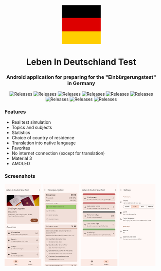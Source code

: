 #

<div align="center">

<img src="metadata/images/icon.png" alt="Feature graphic" width="128">

# Leben In Deutschland Test

### Android application for preparing for the "Einbürgerungstest" in Germany


<img alt="Releases" src="https://img.shields.io/badge/kotlin-ffffff?style=for-the-badge&logo=kotlin">
<img alt="Releases" src="https://img.shields.io/badge/xml-000000?style=for-the-badge&logo=xml">
<img alt="Releases" src="https://img.shields.io/badge/MVVM-20232A?style=for-the-badge">
<img alt="Releases" src="https://img.shields.io/badge/room-35495E?style=for-the-badge">
<img alt="Releases" src="https://img.shields.io/badge/retrofit-20232A?style=for-the-badge">
<img alt="Releases" src="https://img.shields.io/badge/Shared Preferences-4A4A55?style=for-the-badge">
<img alt="Releases" src="https://img.shields.io/badge/recyclerview-563D7C?style=for-the-badge">
<img alt="Releases" src="https://img.shields.io/badge/coroutines-0769AD?style=for-the-badge">
<img alt="Releases" src="https://img.shields.io/badge/material 3-563D7C?style=for-the-badge">

</div>

### Features

- Real test simulation
- Topics and subjects
- Statistics
- Choice of country of residence
- Translation into native language
- Favorites
- No internet connection (except for translation)
- Material 3
- AMOLED


### Screenshots

<img alt="Screenshot" src="metadata/screenshots/1.png" width="24%"/>
<img alt="Screenshot" src="metadata/screenshots/2.png" width="24%"/>
<img alt="Screenshot" src="metadata/screenshots/3.png" width="24%"/>
<img alt="Screenshot" src="metadata/screenshots/4.png" width="24%"/>
